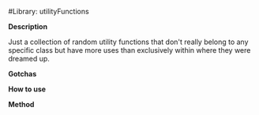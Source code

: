 #Library: utilityFunctions

__Description__

Just a collection of random utility functions that don't really belong to any specific class 
but have more uses than exclusively within where they were dreamed up.

__Gotchas__

__How to use__

__Method__

